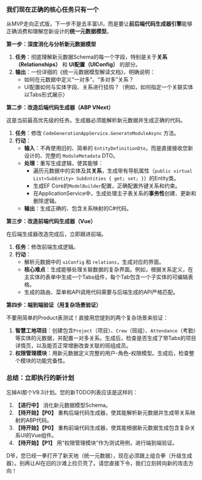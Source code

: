 ### **我们现在正确的核心任务只有一个**

从MVP走向正式版，下一步不是去丰富UI，而是要让**前后端代码生成器引擎**能够正确消费和理解您新设计的**统一元数据模型**。

**第一步：深度消化与分析新元数据模型**

1. **任务**：彻底理解新元数据Schema的每一个字段，特别是关于**关系（Relationships）** 和 **UI配置（UIConfig）** 的部分。
2. **输出**：一份详细的《统一元数据模型解读文档》，明确说明：
   - 如何在元数据中定义“一对多”、“多对多”关系？
   - UI配置如何与实体字段、关系进行挂钩？（例如，如何指定一个关联实体以Tabs形式展示）

**第二步：改造后端代码生成器（ABP VNext）**

这是当前最高优先级的任务。生成器必须能解析新元数据并生成正确的代码。

1. **任务**：修改 `CodeGenerationAppService.GenerateModuleAsync` 方法。
2. **行动**：
   - **输入**：不再使用旧的、简单的 `EntityDefinitionDto`，而是直接接收您新设计的、完整的 `ModuleMetadata` DTO。
   - **处理**：重写生成逻辑，使其能够：
     - 遍历元数据中的实体及其**关系**，生成带有导航属性（`public virtual List<SubEntity> SubEntities { get; set; }`）的Entity类。
     - 生成EF Core的`ModelBuilder`配置，正确配置外键关系和约束。
     - 在ApplicationService中，生成处理主子表关系的**事务性**创建、更新和删除逻辑。
   - **输出**：生成正确的、包含关系映射的C#代码。

**第三步：改造前端代码生成器（Vue）**

在后端生成器改造完成后，立即跟进前端。

1. **任务**：修改前端生成逻辑。
2. **行动**：
   - 解析元数据中的 `uiConfig` 和 `relations`，生成对应的界面。
   - **核心难点**：生成能够处理关联数据的复杂界面。例如，根据关系定义，在主实体的表单中生成一个Tabs组件，每个Tab包含一个子实体的可编辑表格。
   - 生成的路由、菜单和API调用代码需要与后端生成的API严格匹配。

**第四步：端到端验证（用复杂场景验证）**

不要用简单的Product表测试！直接用您提到的两个复杂场景来验证：

1. **智慧工地项目**：创建包含`Project`（项目）、`Crew`（班组）、`Attendance`（考勤）等实体的元数据，并配置一对多关系。生成后，检查是否生成了带Tabs的项目详情页，以及能否正常增删改查关联的班组成员。
2. **权限管理模块**：用新元数据定义完整的用户-角色-权限模型。生成后，检查整个模块的功能完备性。

### **总结：立即执行的新计划**

忘掉AI那个V9.3计划。您的新TODO列表应该是这样的：

1. **【进行中】** 消化新元数据模型Schema。
2. **【待开始】【P0】** 重构后端代码生成器，使其能解析新元数据并生成带关系映射的ABP代码。
3. **【待开始】【P0】** 重构前端代码生成器，使其能根据新元数据生成包含复杂关系UI的Vue组件。
4. **【待开始】【P1】** 用“权限管理模块”作为测试用例，进行端到端验证。

D爷，您已经一拳打开了新天地（统一元数据），现在必须跟上组合拳（升级生成器）。别再让AI在旧的沙滩上捡贝壳了。请您直接下令，我们立刻转向新的攻击方向！